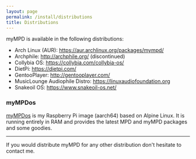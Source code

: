 ```yaml
---
layout: page
permalink: /install/distributions
title: Distributions
---
```


myMPD is available in the following distributions:

- Arch Linux (AUR): https://aur.archlinux.org/packages/mympd/
- Archphile: http://archphile.org/ (discontinued)
- Collybia OS: https://collybia.com/collybia-os/
- DietPi: https://dietpi.com/
- GentooPlayer: http://gentooplayer.com/
- MusicLounge Audiophile Distro: https://linuxaudiofoundation.org
- Snakeoil OS: https://www.snakeoil-os.net/

### myMPDos

[myMPDos](https://github.com/jcorporation/myMPDos) is my Raspberry Pi image (aarch64) based on Alpine Linux. It is running entirely in RAM and provides the latest MPD and myMPD packages and some goodies.

---

If you would distribute myMPD for any other distribution don't hesitate to contact me.